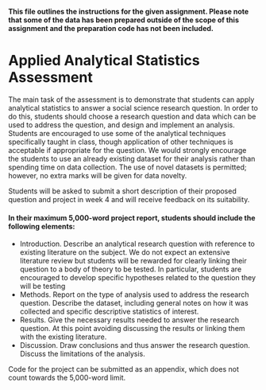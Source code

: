 **This file outlines the instructions for the given assignment. Please note that some of the data has been prepared outside of the scope of this assignment and the preparation code has not been included.**

# Applied Analytical Statistics Assessment

The main task of the assessment is to demonstrate that students can apply analytical statistics to answer a social science research question. In order to do this, students should choose a research question and data which can be used to address the question, and design and implement an analysis. Students are encouraged to use some of the analytical techniques specifically taught in class, though application of other techniques is acceptable if appropriate for the question. We would strongly encourage the students to use an already existing dataset for their analysis rather than spending time on data collection. The use of novel datasets is permitted; however, no extra marks will be given for data novelty.  

Students will be asked to submit a short description of their proposed question and project in week 4 and will receive feedback on its suitability.

#### In their maximum 5,000-word project report, students should include the following elements:

- Introduction. Describe an analytical research question with reference to existing literature on the subject. We do not expect an extensive literature review but students will be rewarded for clearly linking their question to a body of theory to be tested. In particular, students are encouraged to develop specific hypotheses related to the question they will be testing
- Methods. Report on the type of analysis used to address the research question. Describe the dataset, including general notes on how it was collected and specific descriptive statistics of interest.
- Results. Give the necessary results needed to answer the research question. At this point avoiding discussing the results or linking them with the existing literature. 
- Discussion. Draw conclusions and thus answer the research question.  Discuss the limitations of the analysis.

Code for the project can be submitted as an appendix, which does not count towards the 5,000-word limit.
